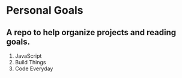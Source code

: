# Personal Goals
## A repo to help organize projects and reading goals.

1. JavaScript
2. Build Things
3. Code Everyday






